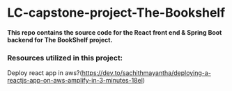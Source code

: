 # LC-capstone-project-The-Bookshelf

#### This repo contains the source code for the React front end & Spring Boot backend for The BookShelf project.


### Resources utilized in this project:


Deploy react app in aws?(https://dev.to/sachithmayantha/deploying-a-reactjs-app-on-aws-amplify-in-3-minutes-18el)